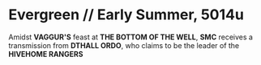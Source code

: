 # Evergreen // Early Summer, 5014u
Amidst **VAGGUR'S** feast at **THE BOTTOM OF THE WELL**, **SMC** receives a transmission from **DTHALL ORDO**, who claims to be the leader of the **HIVEHOME RANGERS**
